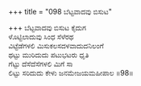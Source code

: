 +++
title = "098 ಬೆಟ್ಟವಾದವು ಬಿಸುಟ"

+++
ಬೆಟ್ಟವಾದವು ಬಿಸುಟ ಕೈದುಗ  
ಳೊಟ್ಟಿಲಾದುವು ಸಿಂಧ ಸೆಳೆರಥ  
ವಿಟ್ಟೆಡೆಗಳಲಿ ಮಿಸುಕಲಸದಳವಾದುದನಿಲಂಗೆ  
ಥಟ್ಟು ಮುರಿದುದು ಪಟುಭಟರು ಧೃತಿ  
ಗೆಟ್ಟು ದೆಸೆದೆಸೆಗಳಲಿ ಮಿಗೆ ಸಾ  
ಲಿಟ್ಟು ಸರಿದುದು ಕೇಳು ಜನಮೇಜಯಮಹೀಪಾಲ      ॥98॥